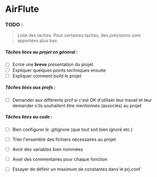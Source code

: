 # AirFlute

### TODO :

> Liste des taches. Pour certaines taches, des précisions sont apportées plus bas.

##### Tâches liées au projet en général :
- [ ] Ecrire une **breve** présentation du projet
- [ ] Expliquer quelques points techniques ensuite
- [ ] Expliquer comment build le projet

##### Tâches liées aux profs :
- [ ] Demander aux différents prof si c'est OK d'utiliser leur travail et leur demander s'ils souhaitent être mentionnés (associés) au projet

##### Tâches liées au code :
- [ ] Bien configurer le .gitignore (que tout soit bien ignoré etc.)
- [ ] Trier l'ensemble des fichiers nécessaires au projet
- [ ] Avoir des variables bien nommées
- [ ] Avoir des commentaires pour chaque fonction
- [ ] Essayer de définir un maximum de constantes dans le prj.conf



